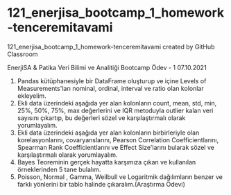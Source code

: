 # 121_enerjisa_bootcamp_1_homework-tenceremitavami
121_enerjisa_bootcamp_1_homework-tenceremitavami created by GitHub Classroom

EnerjiSA & Patika Veri Bilimi ve Analitiği Bootcamp
Ödev - 1
07.10.2021

1. Pandas kütüphanesiyle bir DataFrame oluşturup ve içine Levels of Measurements'ları nominal, ordinal, interval ve ratio olan kolonlar ekleyelim.
2. Ekli data üzerindeki aşağıda yer alan kolonların count, mean, std, min, 25%, 50%, 75%, max değerlerini ve IQR metoduyla outlier kalan veri sayısını çıkartıp, bu değerleri sözel ve karşılaştırmalı olarak yorumlayalım. 
3. Ekli data üzerindeki aşağıda yer alan kolonların birbirleriyle olan korelasyonlarını, covaryanslarını, Pearson Correlation Coefficientlarını, Spearman Rank Coefficientlarını ve Effect Size'larını bularak sözel ve karşılaştırmalı olarak yorumlayalım.
4. Bayes Teoreminin gerçek hayatta karşımıza çıkan ve kullanılan örneklerinden 5 tane bulalım.
5. Poisson, Normal , Gamma, Weilbull ve Logaritmik dağılımların benzer ve farklı yönlerini bir tablo halinde çıkaralım.(Araştırma Ödevi)
